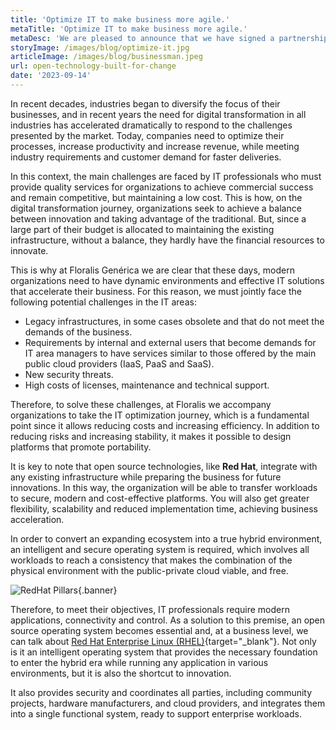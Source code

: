 ```yaml
---
title: 'Optimize IT to make business more agile.'
metaTitle: 'Optimize IT to make business more agile.'
metaDesc: 'We are pleased to announce that we have signed a partnership with Red Hat.'
storyImage: /images/blog/optimize-it.jpg
articleImage: /images/blog/businessman.jpeg
url: open-technology-built-for-change
date: '2023-09-14'
---
```


In recent decades, industries began to diversify the focus of their businesses, and in recent years the need for digital transformation in all industries has accelerated dramatically to respond to the challenges presented by the market. Today, companies need to optimize their processes, increase productivity and increase revenue, while meeting industry requirements and customer demand for faster deliveries.

In this context, the main challenges are faced by IT professionals who must provide quality services for organizations to achieve commercial success and remain competitive, but maintaining a low cost. This is how, on the digital transformation journey, organizations seek to achieve a balance between innovation and taking advantage of the traditional. But, since a large part of their budget is allocated to maintaining the existing infrastructure, without a balance, they hardly have the financial resources to innovate.

This is why at Floralis Genérica we are clear that these days, modern organizations need to have dynamic environments and effective IT solutions that accelerate their business. For this reason, we must jointly face the following potential challenges in the IT areas:

- Legacy infrastructures, in some cases obsolete and that do not meet the demands of the business.
- Requirements by internal and external users that become demands for IT area managers to have services similar to those offered by the main public cloud providers (IaaS, PaaS and SaaS).
- New security threats.
- High costs of licenses, maintenance and technical support.

Therefore, to solve these challenges, at Floralis we accompany organizations to take the IT optimization journey, which is a fundamental point since it allows reducing costs and increasing efficiency. In addition to reducing risks and increasing stability, it makes it possible to design platforms that promote portability.

It is key to note that open source technologies, like **Red Hat**, integrate with any existing infrastructure while preparing the business for future innovations. In this way, the organization will be able to transfer workloads to secure, modern and cost-effective platforms. You will also get greater flexibility, scalability and reduced implementation time, achieving business acceleration.

In order to convert an expanding ecosystem into a true hybrid environment, an intelligent and secure operating system is required, which involves all workloads to reach a consistency that makes the combination of the physical environment with the public-private cloud viable, and free.

![RedHat Pillars](/images/blog/red-hat-enterprise-block.png){.banner}

Therefore, to meet their objectives, IT professionals require modern applications, connectivity and control. As a solution to this premise, an open source operating system becomes essential and, at a business level, we can talk about [Red Hat Enterprise Linux (RHEL)](https://www.redhat.com/en/technologies/linux-platforms/enterprise-linux){target="_blank"}. Not only is it an intelligent operating system that provides the necessary foundation to enter the hybrid era while running any application in various environments, but it is also the shortcut to innovation.

It also provides security and coordinates all parties, including community projects, hardware manufacturers, and cloud providers, and integrates them into a single functional system, ready to support enterprise workloads.
